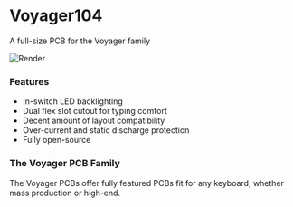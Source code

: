 # Voyager104
A full-size PCB for the Voyager family

![Render](https://github.com/ai03-2725/Voyager104/blob/master/Renders/Front.png)

### Features
* In-switch LED backlighting
* Dual flex slot cutout for typing comfort
* Decent amount of layout compatibility
* Over-current and static discharge protection
* Fully open-source

### The Voyager PCB Family
The Voyager PCBs offer fully featured PCBs fit for any keyboard, whether mass production or high-end.
